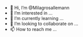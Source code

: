 - 👋 Hi, I’m @Milagrosallemann
- 👀 I’m interested in ...
- 🌱 I’m currently learning ...
- 💞️ I’m looking to collaborate on ...
- 📫 How to reach me ...

<!---
Milagrosallemann/Milagrosallemann is a ✨ special ✨ repository because its `README.md` (this file) appears on your GitHub profile.
You can click the Preview link to take a look at your changes.
--->
